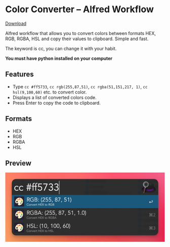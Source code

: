 # Color Converter – Alfred Workflow

[Download]("https://github.com/Asikur22/Color-Converter-Alfred-Workflow/raw/refs/heads/main/Color%20Converter.alfredworkflow")

Alfred workflow that allows you to convert colors between formats HEX, RGB, RGBA, HSL and copy their values to clipboard. Simple and fast.

The keyword is cc, you can change it with your habit.

**You must have python installed on your computer**

## Features

-   Type `cc #ff5733`, `cc rgb(255,87,51)`, `cc rgba(51,151,217, 1)`, `cc hsl(9,100,60)` etc. to convert color.
-   Displays a list of converted colors code.
-   Press Enter to copy the code to clipboard.

## Formats

-   HEX
-   RGB
-   RGBA
-   HSL

## Preview

<img src="screenshots/screenshot.jpg" alt="Preview" />


